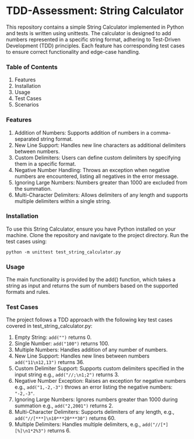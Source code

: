 # TDD-Assessment: String Calculator
This repository contains a simple String Calculator implemented in Python and tests is written using unittests. The calculator is designed to add numbers represented in a specific string format, adhering to Test-Driven Development (TDD) principles. Each feature has corresponding test cases to ensure correct functionality and edge-case handling.

### Table of Contents
1. Features
2. Installation
3. Usage
4. Test Cases
5. Scenarios

### Features
1. Addition of Numbers: Supports addition of numbers in a comma-separated string format.
2. New Line Support: Handles new line characters as additional delimiters between numbers.
3. Custom Delimiters: Users can define custom delimiters by specifying them in a specific format.
4. Negative Number Handling: Throws an exception when negative numbers are encountered, listing all negatives in the error message.
5. Ignoring Large Numbers: Numbers greater than 1000 are excluded from the summation.
6. Multi-Character Delimiters: Allows delimiters of any length and supports multiple delimiters within a single string.

### Installation
To use this String Calculator, ensure you have Python installed on your machine. Clone the repository and navigate to the project directory. Run the test cases using:
```commandline
python -m unittest test_string_calculator.py
```

### Usage
The main functionality is provided by the add() function, which takes a string as input and returns the sum of numbers based on the supported formats and rules.

### Test Cases
The project follows a TDD approach with the following key test cases covered in test_string_calculator.py:

1. Empty String: `add("")` returns 0.
2. Single Number: `add("100")` returns 100.
3. Multiple Numbers: Handles addition of any number of numbers. 
4. New Line Support: Handles new lines between numbers `add("11\n12,13")` returns 36. 
5. Custom Delimiter Support: Supports custom delimiters specified in the input string e.g., `add("//;\n1;2")` returns 3. 
6. Negative Number Exception: Raises an exception for negative numbers e.g., `add("1,-2,-3")` throws an error listing the negative numbers: `"-2,-3"`. 
7. Ignoring Large Numbers: Ignores numbers greater than 1000 during summation e.g., `add("2,2001")` returns 2. 
8. Multi-Character Delimiters: Supports delimiters of any length, e.g., `add("//[***]\n10***20***30")` returns 60.
9. Multiple Delimiters: Handles multiple delimiters, e.g., `add("//[*][%]\n1*2%3")` returns 6.